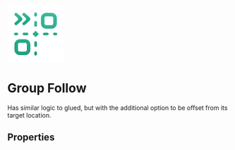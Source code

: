 <img alt="Follow Group Icon" class="page-header-icon" src="../assets/follow-group.svg" />

# Group Follow

Has similar logic to glued, but with the additional option to be offset from its target location.


## Properties
<!--@include: ./parts/follow-mode.md-->

<Property2D3D propertyName="Group Targets" propertyType2D="Array[Node2D]" propertyDefault2D="null" propertyType3D="Array[Node3D]" propertyDefault3D="null">

<template v-slot:propertyDescription>

Determines which Node should be followed. The `Camera` will follow the position of the Follow Target based on the Follow Mode and its parameters.

</template>
<template v-slot:setMethod2D>

`void` append_follow_group_node(`Node2D` target_node) <br>
`void` append_follow_group_node_array(`Array[Node2D]` target_nodes) <br>
`void` erase_follow_group_node(`Node2D` target_node)

</template>
<template v-slot:setMethod3D>

`void` append_follow_group_node(`Node3D` target_node) <br>
`void` append_follow_group_node_array(`Array[Node3D]` target_nodes) <br>
`void` erase_follow_group_node(`Node3D` target_node)

</template>

<template v-slot:setExample2D>

::: details Example
```gdscript
# Appends one node to the Follow Group
pcam.append_follow_group_node(player_node)
# Appends an array of nodes to the Follow Group
pcam.append_follow_group_node_array(node_array)
# Removes a node from the Follow Group
pcam.erase_follow_group_node(another_node)
```
:::

</template>
<template v-slot:setExample3D>

::: details Example
```gdscript
# Appends one node to the Follow Group
pcam.append_follow_group_node(player_node)
# Appends an array of nodes to the Follow Group
pcam.append_follow_group_node_array(node_array)
# Removes a node from the Follow Group
pcam.erase_follow_group_node(another_node)
```
:::

</template>

<template v-slot:getMethod2D>

`Array[Node2D]` get_follow_group_nodes()

</template>
<template v-slot:getMethod3D>

`Array[Node3D]` get_follow_group_nodes()

</template>

<template v-slot:getExample2D>

::: details Example
```gdscript
pcam.get_follow_target_node()
```
:::

</template>
<template v-slot:getExample3D>

::: details Example
```gdscript
pcam.get_follow_target_node()
```
:::

</template>

</Property2D3D>

<!--@include: ./parts/damping.md-->

<!--@include: ./parts/damping-value.md-->

<Property propertyName="Auto Zoom (2D)" propertyType="bool" propertyDefault="false">
<template v-slot:propertyDescription>

Sets a group of Nodes to be followed. A `Rect2` bounding box will be created around the target Nodes where the camera will track the centre of this bounding box.

<Property2D3DOnly :is2D="true" altProp="Auto Distance" altPropLink="./group#auto-distance-(3d)"/>

</template>
<template v-slot:setMethod>

`void` set_auto_zoom (`bool` is_auto_zoom)

</template>
<template v-slot:setExample>

::: details Example
```gdscript
pcam.set_auto_zoom(true)
```
:::

</template>

<template v-slot:getMethod>

`bool` get_auto_zoom()

</template>
<template v-slot:getExample>

::: details Example
```gdscript
pcam.get_auto_zoom()
```
:::

</template>
</Property>

<Property propertyName="Min Auto Zoom (2D)" propertyType="float" propertyDefault="1">
<template v-slot:propertyDescription>

Sets the minimum zoom level for the camera.

<Property2D3DOnly :is2D="true" altProp="Min Auto Distance" altPropLink="./group#min-auto-distance-(3d)"/>

</template>
<template v-slot:setMethod>

`void` set_min_auto_zoom (`float` min_zoom)

</template>
<template v-slot:setExample>

::: details Example
```gdscript
pcam.set_min_auto_zoom(4)
```
:::

</template>

<template v-slot:getMethod>

`float` get_min_auto_zoom()

</template>
<template v-slot:getExample>

::: details Example
```gdscript
pcam.get_min_auto_zoom()
```
:::

</template>
</Property>

<Property propertyName="Max Auto Zoom (2D)" propertyType="float" propertyDefault="5">
<template v-slot:propertyDescription>

Sets the maximum zoom level for the camera.

<Property2D3DOnly :is2D="true" altProp="Max Auto Distance" altPropLink="./group#max-auto-distance-(3d)"/>

</template>
<template v-slot:setMethod>

`void` set_max_auto_zoom (`float` min_zoom)

</template>
<template v-slot:setExample>

::: details Example
```gdscript
pcam.set_max_auto_zoom(4)
```
:::

</template>

<template v-slot:getMethod>

`float` get_max_auto_zoom()

</template>
<template v-slot:getExample>

::: details Example
```gdscript
pcam.get_max_auto_zoom()
```
:::

</template>
</Property>

<Property propertyName="Zoom Margin (2D)" propertyType="Vector4" propertyDefault="Vector4(0,0,0,0)">
<template v-slot:propertyDescription>

Determines how close to the edges the targets are allowed to be.

The `Vector4` parameter order goes: Left - Top - Right - Bottom.

<Property2D3DOnly :is2D="true" altProp="Auto Distance Divisor" altPropLink="./group#auto-distance-divisor-(3d)"/>

</template>
<template v-slot:setMethod>

`void` set_zoom_margin (`Vector4` zoom_margin)

</template>
<template v-slot:setExample>

::: details Example
```gdscript
pcam.set_zoom_margin(Vector4(10, 30, 10, 40))
```
:::

</template>

<template v-slot:getMethod>

`float` get_zoom_margin()

</template>
<template v-slot:getExample>

::: details Example
```gdscript
pcam.get_zoom_margin()
```
:::

</template>
</Property>

<!--@include: ./parts/follow-distance.md-->

<Property propertyName="Auto Distance (3D)" propertyType="bool" propertyDefault="false">
<template v-slot:propertyDescription>

Enables the camera to automatically distance itself based on the targets' distances between each other.

It looks at the longest axis between the different targets and interpolates the distance length between the `Minimum Distance` and `Maximum Distance` properties below.

**Note:** Enabling this property hides and disables the Distance property (above) as this effectively overrides that value.

<Property2D3DOnly :is2D="false" altProp="Auto Zoom" altPropLink="./group#auto-zoom-(2d)"/>


</template>
<template v-slot:setMethod>

`bool` set_auto_follow_distance()

</template>
<template v-slot:setExample>

::: details Example
```gdscript
pcam.set_auto_follow_distance(true)
```
:::

</template>
<template v-slot:getMethod>

`float` get_auto_follow_distance()

</template>
<template v-slot:getExample>

::: details Example
```gdscript
pcam.get_auto_follow_distance()
```
:::

</template>
</Property>

<Property propertyName="Min Auto Distance (3D)" propertyType="float" propertyDefault="1">
<template v-slot:propertyDescription>

Sets the minimum distance between the `Camera` and centre of `AABB`.

**Note:** This distance will only ever be reached when all the targets' positions are in the exact same `Vector3` coordinate.

<Property2D3DOnly :is2D="false" altProp="Min Auto Zoom" altPropLink="./group#min-auto-zoom-(2d)"/>


</template>
<template v-slot:setMethod>

`float` set_min_auto_follow_distance(4.2)

</template>
<template v-slot:setExample>

::: details Example
```gdscript
pcam.set_min_auto_follow_distance(4.2)
```
:::

</template>
<template v-slot:getMethod>

`float` get_min_auto_follow_distance()

</template>
<template v-slot:getExample>

::: details Example
```gdscript
pcam.get_min_auto_follow_distance()
```
:::

</template>
</Property>

<Property propertyName="Max Auto Distance (3D)" propertyType="float" propertyDefault="5">
<template v-slot:propertyDescription>

Sets the maximum distance between the `Camera` and centre of `AABB`.

**Note:** This distance will only ever be reached when all the targets' positions are in the exact same `Vector3` coordinate.

<Property2D3DOnly :is2D="false" altProp="Max Auto Zoom" altPropLink="./group#max-auto-zoom-(2d)"/>


</template>
<template v-slot:setMethod>

`float` set_max_auto_follow_distance()

</template>
<template v-slot:setExample>

::: details Example
```gdscript
pcam.set_max_auto_follow_distance(4.2)
```
:::

</template>
<template v-slot:getMethod>

`float` get_max_auto_follow_distance()

</template>
<template v-slot:getExample>

::: details Example
```gdscript
pcam.get_max_auto_follow_distance()
```
:::

</template>
</Property>

<Property propertyName="Auto Distance Divisor (3D)" propertyType="float" propertyDefault="10">
<template v-slot:propertyDescription>

Determines the speed of the `Auto Distance` calculation reaches the maximum distance. The higher the value, the faster the maximum distance is reached.

This value should be based on the sizes of the Distance Limitations above. E.g. if the value between the `Minimum Distance` and `Maximum Distance` is small short, consider keeping the number low and vice versa.

<Property2D3DOnly :is2D="false" altProp="Max Auto Zoom" altPropLink="./group#zoom-margin-(2d)"/>


</template>
<template v-slot:setMethod>

`float` set_auto_follow_distance_divisor()

</template>
<template v-slot:setExample>

::: details Example
```gdscript
pcam.set_auto_follow_distance_divisor(4.2)
```
:::

</template>
<template v-slot:getMethod>

`float` get_auto_follow_distance_divisor()

</template>
<template v-slot:getExample>

::: details Example
```gdscript
pcam.get_auto_follow_distance_divisor()
```
:::

</template>
</Property>